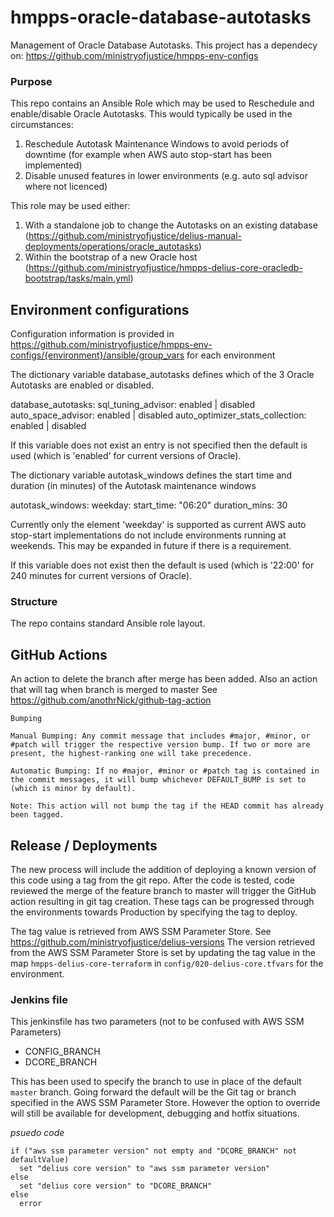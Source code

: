 # hmpps-oracle-database-autotasks
Management of Oracle Database Autotasks.
This project has a dependecy on:
https://github.com/ministryofjustice/hmpps-env-configs

### Purpose
This repo contains an Ansible Role which may be used to Reschedule and enable/disable Oracle Autotasks.
This would typically be used in the circumstances:
1. Reschedule Autotask Maintenance Windows to avoid periods of downtime (for example when AWS auto stop-start has been implemented)
2. Disable unused features in lower environments (e.g. auto sql advisor where not licenced)

This role may be used either:
1. With a standalone job to change the Autotasks on an existing database (https://github.com/ministryofjustice/delius-manual-deployments/operations/oracle_autotasks)
2. Within the bootstrap of a new Oracle host (https://github.com/ministryofjustice/hmpps-delius-core-oracledb-bootstrap/tasks/main.yml)

## Environment configurations
Configuration information is provided in https://github.com/ministryofjustice/hmpps-env-configs/{environment}/ansible/group_vars for each environment

The dictionary variable database_autotasks defines which of the 3 Oracle Autotasks are enabled or disabled.

database_autotasks:
      sql_tuning_advisor: enabled | disabled
      auto_space_advisor: enabled | disabled
      auto_optimizer_stats_collection: enabled | disabled

If this variable does not exist an entry is not specified then the default is used (which is 'enabled' for current versions of Oracle).

The dictionary variable autotask_windows defines the start time and duration (in minutes) of the Autotask maintenance windows

autotask_windows:
        weekday:
                start_time: "06:20"
                duration_mins: 30

Currently only the element 'weekday' is supported as current AWS auto stop-start implementations do not include environments running at weekends.   This may be expanded in future if there is a requirement.

If this variable does not exist then the default is used (which is '22:00' for 240 minutes for current versions of Oracle).


### Structure
The repo contains standard Ansible role layout.


## GitHub Actions

An action to delete the branch after merge has been added.
Also an action that will tag when branch is merged to master
See https://github.com/anothrNick/github-tag-action

```
Bumping

Manual Bumping: Any commit message that includes #major, #minor, or #patch will trigger the respective version bump. If two or more are present, the highest-ranking one will take precedence.

Automatic Bumping: If no #major, #minor or #patch tag is contained in the commit messages, it will bump whichever DEFAULT_BUMP is set to (which is minor by default).

Note: This action will not bump the tag if the HEAD commit has already been tagged.
```

## Release / Deployments

The new process will include the addition of deploying a known version of this code using a tag from the git repo.
After the code is tested, code reviewed the merge of the feature branch to master will trigger the GitHub action resulting in git tag creation.
These tags can be progressed through the environments towards Production by specifying the tag to deploy.

The tag value is retrieved from AWS SSM Parameter Store. See https://github.com/ministryofjustice/delius-versions
The version retrieved from the AWS SSM Parameter Store is set by updating the tag value in the map `hmpps-delius-core-terraform` in `config/020-delius-core.tfvars` for the environment.

### Jenkins file

This jenkinsfile has two parameters (not to be confused with AWS SSM Parameters)
- CONFIG_BRANCH
- DCORE_BRANCH

This has been used to specify the branch to use in place of the default `master` branch. Going forward the default will be the Git tag or branch specified in the AWS SSM Parameter Store. However the option to override will still be available for development, debugging and hotfix situations.

*psuedo code*

```
if ("aws ssm parameter version" not empty and "DCORE_BRANCH" not defaultValue)
  set "delius core version" to "aws ssm parameter version"
else
  set "delius core version" to "DCORE_BRANCH"
else
  error
```
